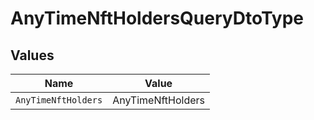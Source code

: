 # AnyTimeNftHoldersQueryDtoType


## Values

| Name                | Value               |
| ------------------- | ------------------- |
| `AnyTimeNftHolders` | AnyTimeNftHolders   |